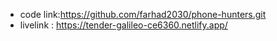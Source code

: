 - code link:https://github.com/farhad2030/phone-hunters.git
- livelink : https://tender-galileo-ce6360.netlify.app/
